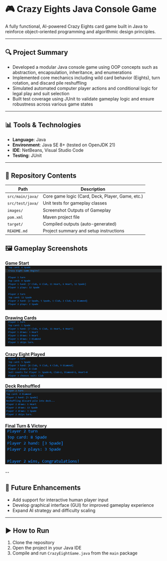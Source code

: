 # 🎮 Crazy Eights Java Console Game

A fully functional, AI-powered Crazy Eights card game built in Java to reinforce object-oriented programming and algorithmic design principles.

---

## 🔍 Project Summary

- Developed a modular Java console game using OOP concepts such as abstraction, encapsulation, inheritance, and enumerations  
- Implemented core mechanics including wild card behavior (Eights), turn rotation, and discard pile reshuffling  
- Simulated automated computer player actions and conditional logic for legal play and suit selection  
- Built test coverage using JUnit to validate gameplay logic and ensure robustness across various game states  

---

## 📊 Tools & Technologies

- **Language**: Java  
- **Environment**: Java SE 8+ (tested on OpenJDK 21)  
- **IDE**: NetBeans, Visual Studio Code  
- **Testing**: JUnit  

---

## 📁 Repository Contents

| Path                | Description                                         |
|---------------------|-----------------------------------------------------|
| `src/main/java/`    | Core game logic (Card, Deck, Player, Game, etc.)    |
| `src/test/java/`    | Unit tests for gameplay classes                     |
| `images/`           | Screenshot Outputs of Gameplay                      |
| `pom.xml`           | Maven project file                                  |
| `target/`           | Compiled outputs (auto-generated)                   |
| `README.md`         | Project summary and setup instructions              |

## 🖼️ Gameplay Screenshots

**Game Start**  
![Turn 1](images/turn_1_resized.png)

**Drawing Cards**  
![Turn 2](images/turn_2_resized.png)

**Crazy Eight Played**  
![Turn 3](images/turn_3_resized.png)

**Deck Reshuffled**  
![Turn 4](images/turn_4_resized.png)

**Final Turn & Victory**  
![Turn 5](images/turn_5_resized.png)

--

## 🚀 Future Enhancements  
- Add support for interactive human player input  
- Develop graphical interface (GUI) for improved gameplay experience  
- Expand AI strategy and difficulty scaling   

---

## ▶️ How to Run

1. Clone the repository
2. Open the project in your Java IDE
3. Compile and run `CrazyEightGame.java` from the `main` package
